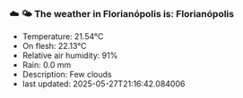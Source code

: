 ### ☁️ 🌤️  The weather in Florianópolis is: Florianópolis

- Temperature: 21.54°C
- On flesh: 22.13°C
- Relative air humidity: 91%
- Rain: 0.0 mm
- Description: Few clouds
- last updated: 2025-05-27T21:16:42.084006
